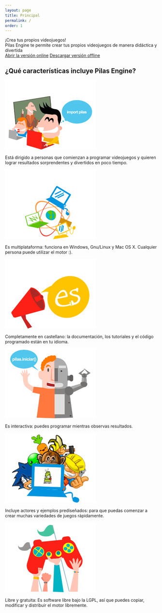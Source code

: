 ```yaml
---
layout: page
title: Principal
permalink: /
order: 1
---
```


<div class="bg-light-gray pa5 br3 tc lh-copy bg-bloques bw1 ba b--light-gray mb5">
  <div class='f1'>¡Crea tus propios videojuegos!</div>
  <div class='f4 pt4'>Pilas Engine te permite crear tus propios videojuegos de manera didáctica y divertida</div>

  <div class='mt4'>
    <a class="dib ma2 pa3 br2 bn bg-green white f5 pointer dim link" target="blank" href="https://pilas-engine.surge.sh">Abrir la versión online</a>
    <a class="dib ma2 pa3 br2 bn bg-orange white f5 pointer dim link" href="descargas">Descargar versión offline</a>
  </div>
</div>

## ¿Qué características incluye Pilas Engine?

<div class="cf center sans-serif lh-copy">

  <div class="fl w-100 w-33-ns ph3">
    <img src="assets/caracteristicas/primeros-pasos.png">
    <p>Está dirigido a personas que comienzan a programar videojuegos y quieren lograr resultados sorprendentes y divertidos en poco tiempo.</p>
  </div>

  <div class="fl w-100 w-33-ns pa3">
    <img src="assets/caracteristicas/multiplataforma.png">
    <p>Es multiplataforma: funciona en Windows, Gnu/Linux y Mac OS X. Cualquier persona puede utilizar el motor :).</p>
  </div>

  <div class="fl w-100 w-33-ns pa3">
    <img src="assets/caracteristicas/completamente-castellano.png">
    <p>Completamente en castellano: la documentación, los tutoriales y el código programado están en tu idioma.</p>
  </div>

</div>

<div class="cf center">

  <div class="fl w-100 w-33-ns pa3">
    <img src="assets/caracteristicas/interactiva.png">
    <p>Es interactiva: puedes programar mientras observas resultados.</p>
  </div>

  <div class="fl w-100 w-33-ns pa3">
    <img src="assets/caracteristicas/actores-incluidos.png">
    <p>Incluye actores y ejemplos prediseñados: para que puedas comenzar a crear muchas variedades de juegos rápidamente.</p>
  </div>

  <div class="fl w-100 w-33-ns pa3">
    <img src="assets/caracteristicas/libre-gratuita.png">
    <p>Libre y gratuita: Es software libre bajo la LGPL, así que puedes copiar, modificar y distribuir el motor libremente.</p>
  </div>
</div>
